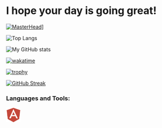 # I hope your day is going great!
[![MasterHead](https://freesvg.org/img/Oil-Refinery-Silhouette.png)](https://github.com/KirillDemyanenko)]

![Top Langs](https://github-readme-stats.vercel.app/api/top-langs/?username=kirilldemyanenko&layout=compact)

![My GitHub stats](https://github-readme-stats.vercel.app/api?username=kirilldemyanenko&show_icons=true&theme=white)

[![wakatime](https://wakatime.com/badge/user/5e1b6209-21af-40ab-aa49-ba0c21cc3f0a.svg)](https://wakatime.com/@5e1b6209-21af-40ab-aa49-ba0c21cc3f0a)

[![trophy](https://github-profile-trophy.vercel.app/?username=KirillDemyanenko&row=2&column=2)](https://github.com/KirillDemyanenko)

[![GitHub Streak](https://github-readme-streak-stats.herokuapp.com/?user=KirillDemyanenko)](https://github.com/KirillDemyanenko)

<h3 align="left">Languages and Tools:</h3>
<p align="left"> <a href="https://www.cprogramming.com" target="_blank"> <img src="https://github.com/devicons/devicon/blob/master/icons/angularjs/angularjs-plain.svg" alt="c" width="40" height="40"/></a></p>

